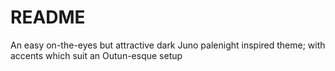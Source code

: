 # README
An easy on-the-eyes but attractive dark Juno palenight inspired theme; with accents which suit an Outun-esque setup

